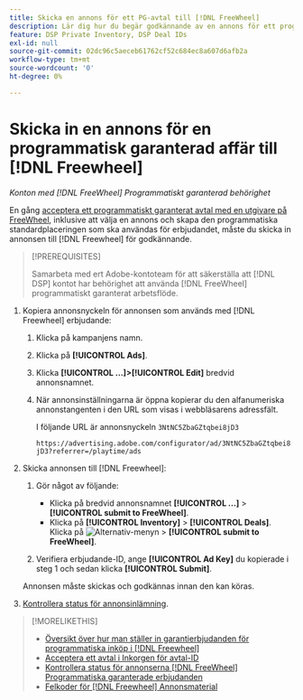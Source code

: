 ```yaml
---
title: Skicka en annons för ett PG-avtal till [!DNL FreeWheel]
description: Lär dig hur du begär godkännande av en annons för ett programmatiskt garanterat avtal med en utgivare på [!DNL Freewheel].
feature: DSP Private Inventory, DSP Deal IDs
exl-id: null
source-git-commit: 02dc96c5aeceb61762cf52c684ec8a607d6afb2a
workflow-type: tm+mt
source-wordcount: '0'
ht-degree: 0%

---
```


# Skicka in en annons för en programmatisk garanterad affär till [!DNL Freewheel]

*Konton med [!DNL FreeWheel] Programmatiskt garanterad behörighet*

En gång [acceptera ett programmatiskt garanterat avtal med en utgivare på FreeWheel](#programmatic-guaranteed-set-up.md#pg-setup-deal-id-inbox), inklusive att välja en annons och skapa den programmatiska standardplaceringen som ska användas för erbjudandet, måste du skicka in annonsen till [!DNL Freewheel] för godkännande.

>[!PREREQUISITES]
>
>Samarbeta med ert Adobe-kontoteam för att säkerställa att [!DNL DSP] kontot har behörighet att använda [!DNL FreeWheel] programmatiskt garanterat arbetsflöde.

1. Kopiera annonsnyckeln för annonsen som används med [!DNL Freewheel] erbjudande:

   1. Klicka på kampanjens namn.
   1. Klicka på **[!UICONTROL Ads]**.
   1. Klicka  **[!UICONTROL ...]>[!UICONTROL Edit]** bredvid annonsnamnet.
   1. När annonsinställningarna är öppna kopierar du den alfanumeriska annonstangenten i den URL som visas i webbläsarens adressfält.

      I följande URL är annonsnyckeln `3NtNC5ZbaGZtqbei8jD3`

      `https://advertising.adobe.com/configurator/ad/3NtNC5ZbaGZtqbei8jD3?referrer=/playtime/ads`

1. Skicka annonsen till [!DNL Freewheel]:

   1. Gör något av följande:

      * Klicka på bredvid annonsnamnet  **[!UICONTROL ...]** > **[!UICONTROL submit to FreeWheel]**.
      * Klicka på **[!UICONTROL Inventory]** > **[!UICONTROL Deals]**. Klicka på ![Alternativ-menyn](/help/dsp/assets/options-menu.png) > **[!UICONTROL submit to FreeWheel]**.
   1. Verifiera erbjudande-ID, ange **[!UICONTROL Ad Key]** du kopierade i steg 1 och sedan klicka **[!UICONTROL Submit]**.

   Annonsen måste skickas och godkännas innan den kan köras.

1. [Kontrollera status för annonsinlämning](freewheel-check-status.md).

>[!MORELIKETHIS]
>
>* [Översikt över hur man ställer in garantierbjudanden för programmatiska inköp i [!DNL Freewheel]](freewheel-overview.md)
>* [Acceptera ett avtal i Inkorgen för avtal-ID](deal-id-inbox-accept.md)
>* [Kontrollera status för annonserna [!DNL FreeWheel] Programmatiska garanterade erbjudanden](freewheel-check-status.md)
>* [Felkoder för [!DNL Freewheel] Annonsmaterial](freewheel-error-codes.md)

